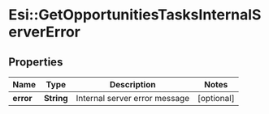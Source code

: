 # Esi::GetOpportunitiesTasksInternalServerError

## Properties
Name | Type | Description | Notes
------------ | ------------- | ------------- | -------------
**error** | **String** | Internal server error message | [optional] 



